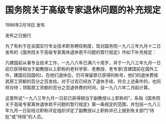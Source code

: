 # 国务院关于高级专家退休问题的补充规定

1986年2月18日 发布

发布之日施行

<!-- INFO END -->

为了有利于在全国实行专业技术职务聘任制度，现对国务院一九八三年九月十二日发布的《国务院关于高级专家离休退休若干问题的暂行规定》作如下补充规定：

凡建国前从事专业技术工作，一九八六年已满六十周岁，并于一九八三年九月一日前已获得相当于副教授以上职称的老科学家、老教授、老专家(含建国前在国外工作，建国后回国的)，在他们退休后，仍可保留原已获得的称号，他们的退休费按其原工资额的百分之百发给。对于过去已经办了退休手续、符合上述条件的，也同样对待；领取原工资额的百分之百退休费的时间，自一九八六年二月起计算。

这里所说“一九八三年九月一日前已获得相当于副教授以上职称的”，系指《国务院关于高级专家离休退休若干问题的暂行规定》第一条规定的范围，并包括一九八三年九月一日前经过职称评定组织评定了副教授以上职称并已上报到有关部门“待批”或“待授”的人员。

